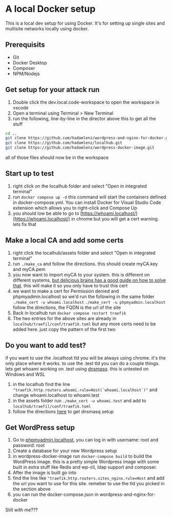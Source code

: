 # A local Docker setup

This is a local dev setup for using Docker.  It's for setting up single sites and multisite networks locally using docker.  

## Prerequisits
* Git
* Docker Desktop
* Composer
* NPM/Nodejs

## Get setup for your attack run
1. Double click the dev.local.code-workspace to open the workspace in vscode 
2. Open a terminal using Terminal > New Terminal
3. run the following, line-by-line in the director above this to get all the stuff

```bash
cd .. 
git clone https://github.com/hadamlenz/wordpress-and-nginx-for-docker.git
git clone https://github.com/hadamlenz/localhub.git 
git clone https://github.com/hadamlenz/wordpress-docker-image.git
```

all of those files should now be in the workspace

## Start up to test 
1. right click on the localhub folder and select "Open in integrated terminal"
2. run `docker compose up -d` this command will start the containers defined in docker-compose.yml.  You can install Docker for Visual Studio Code extension which allows you to right-click and Compose Up
3. you should low be able to go to [https://whoami.localhost/](https://whoami.localhost/) in chrome but you will get a cert warning. lets fix that

## Make a local CA and add some certs
1. right click the localhub/assets folder and select "Open in integrated terminal"
2. run `./make_ca` and follow the directions.  this should create myCA.key and myCA.pem
3. you now want to import myCA to your system.  this is different on different systems, [but delicious brains has a good guide on how to solve that](https://deliciousbrains.com/ssl-certificate-authority-for-local-https-development/#installing-root-cert).  this will make it so you only have to trust this cert
4. we want to make a cert for Permission denied and phpmyadmin.localhost so we'd run the following in the same folder
`./make_cert -u whoami.localhost`
`./make_cert -u phpmyadmin.localhost`
follow the directions, the FQDN is the url of the site
5. Back in localhub run `docker compose restart traefik`
6. The two entries for the above sites are already in `localhub/traefil/conf/traefik.toml` but any more certs need to be added here.  just copy the pattern of the first two

## Do you want to add test?
if you want to use the .localhost tld you will be always using chrome.  it's the only place where it works.  to use the .test tld you can do a couple things.
lets get whoami working on .test using [dnsmasq](dnsmasq.md).  this is untested on Windows and WSL

1. in the localhub find the line ```"traefik.http.routers.whoami.rule=Host(`whoami.localhost`)"``` and change whoami.localhost to whoami.test
2. in the assets folder run `./make_cert -u whoami.test` and add to `localhub/traefil/conf/traefik.toml`
3. follow the directions [here](docs/docker/dnsmasq.md) to get dnsmasq setup

## Get WordPress setup
1. Go to [phpmyadmin.localhost](https://phpmyadmin.localhost), you can log in with username: root and password: root
2. Create a database for your new Wordpress setup 
3. in wordpress-docker-image run `docker-compose build` to build the WordPress image.  this is a pretty simple Wordpress image with some built in extra stuff like Redis and wp-cli, ldap support and composer.  
4. After the image is built go into 
5. find the line like `"traefik.http.routers.sites_nginx.rule=Host`  and add the url you want to use for this site.  remeber to use the tld you picked in the section above
6. you can run the docker-compose.json in wordpress-and-nginx-for-docker

Still with me???